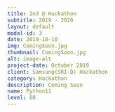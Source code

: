```yaml
---
title: 2nd @ Hackathon
subtitle: 2019 - 2020
layout: default
modal-id: 3
date: 2019-10-10
img: ComingSoon.jpg
thumbnail: ComingSoon.jpg
alt: image-alt
project-date: October 2019
client: Samsung(SRI-D) Hackathon
category: Hackathon
description: Coming Soon
name: Python11
level: 80
---
```

